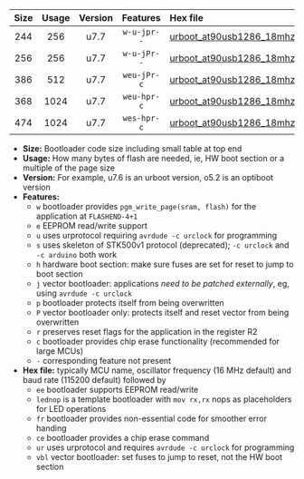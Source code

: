 |Size|Usage|Version|Features|Hex file|
|:-:|:-:|:-:|:-:|:--|
|244|256|u7.7|`w-u-jpr--`|[urboot_at90usb1286_18mhz432_57600bps_lednop_ur_vbl.hex](https://raw.githubusercontent.com/stefanrueger/urboot.hex/main/mcus/at90usb1286/fcpu_18mhz432/57600_bps/urboot_at90usb1286_18mhz432_57600bps_lednop_ur_vbl.hex)|
|256|256|u7.7|`w-u-jPr--`|[urboot_at90usb1286_18mhz432_57600bps_ur_vbl.hex](https://raw.githubusercontent.com/stefanrueger/urboot.hex/main/mcus/at90usb1286/fcpu_18mhz432/57600_bps/urboot_at90usb1286_18mhz432_57600bps_ur_vbl.hex)|
|386|512|u7.7|`weu-jPr-c`|[urboot_at90usb1286_18mhz432_57600bps_ee_lednop_fr_ce_ur_vbl.hex](https://raw.githubusercontent.com/stefanrueger/urboot.hex/main/mcus/at90usb1286/fcpu_18mhz432/57600_bps/urboot_at90usb1286_18mhz432_57600bps_ee_lednop_fr_ce_ur_vbl.hex)|
|368|1024|u7.7|`weu-hpr-c`|[urboot_at90usb1286_18mhz432_57600bps_ee_lednop_fr_ce_ur.hex](https://raw.githubusercontent.com/stefanrueger/urboot.hex/main/mcus/at90usb1286/fcpu_18mhz432/57600_bps/urboot_at90usb1286_18mhz432_57600bps_ee_lednop_fr_ce_ur.hex)|
|474|1024|u7.7|`wes-hpr-c`|[urboot_at90usb1286_18mhz432_57600bps_ee_lednop_fr_ce.hex](https://raw.githubusercontent.com/stefanrueger/urboot.hex/main/mcus/at90usb1286/fcpu_18mhz432/57600_bps/urboot_at90usb1286_18mhz432_57600bps_ee_lednop_fr_ce.hex)|

- **Size:** Bootloader code size including small table at top end
- **Usage:** How many bytes of flash are needed, ie, HW boot section or a multiple of the page size
- **Version:** For example, u7.6 is an urboot version, o5.2 is an optiboot version
- **Features:**
  + `w` bootloader provides `pgm_write_page(sram, flash)` for the application at `FLASHEND-4+1`
  + `e` EEPROM read/write support
  + `u` uses urprotocol requiring `avrdude -c urclock` for programming
  + `s` uses skeleton of STK500v1 protocol (deprecated); `-c urclock` and `-c arduino` both work
  + `h` hardware boot section: make sure fuses are set for reset to jump to boot section
  + `j` vector bootloader: applications *need to be patched externally*, eg, using `avrdude -c urclock`
  + `p` bootloader protects itself from being overwritten
  + `P` vector bootloader only: protects itself and reset vector from being overwritten
  + `r` preserves reset flags for the application in the register R2
  + `c` bootloader provides chip erase functionality (recommended for large MCUs)
  + `-` corresponding feature not present
- **Hex file:** typically MCU name, oscillator frequency (16 MHz default) and baud rate (115200 default) followed by
  + `ee` bootloader supports EEPROM read/write
  + `lednop` is a template bootloader with `mov rx,rx` nops as placeholders for LED operations
  + `fr` bootloader provides non-essential code for smoother error handing
  + `ce` bootloader provides a chip erase command
  + `ur` uses urprotocol and requires `avrdude -c urclock` for programming
  + `vbl` vector bootloader: set fuses to jump to reset, not the HW boot section
